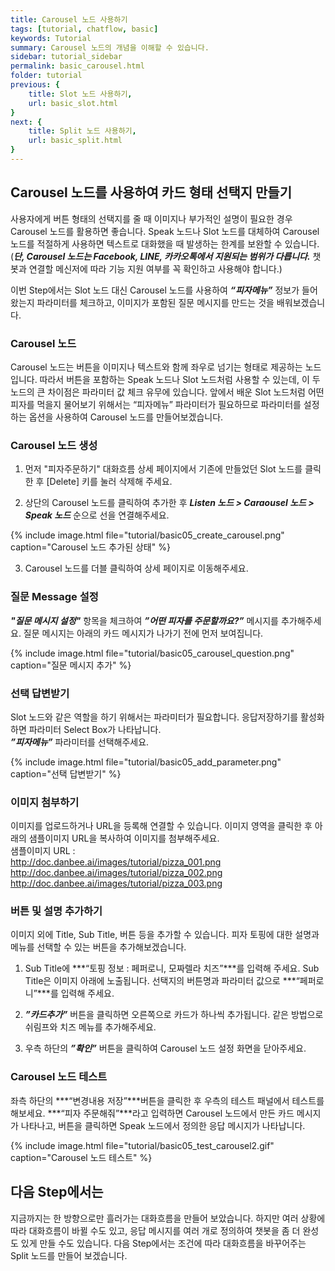 ```yaml
---
title: Carousel 노드 사용하기 
tags: [tutorial, chatflow, basic]
keywords: Tutorial
summary: Carousel 노드의 개념을 이해할 수 있습니다.
sidebar: tutorial_sidebar
permalink: basic_carousel.html
folder: tutorial
previous: {
    title: Slot 노드 사용하기, 
    url: basic_slot.html
}
next: {
    title: Split 노드 사용하기,
    url: basic_split.html
}
---
```


## Carousel 노드를 사용하여 카드 형태 선택지 만들기

사용자에게 버튼 형태의 선택지를 줄 때 이미지나 부가적인 설명이 필요한 경우 Carousel 노드를 활용하면 좋습니다. Speak 노드나 Slot 노드를 대체하여 Carousel 노드를 적절하게 사용하면 텍스트로 대화했을 때 발생하는 한계를 보완할 수 있습니다. (***단, Carousel 노드는 Facebook, LINE, 카카오톡에서 지원되는 범위가 다릅니다.*** 챗봇과 연결할 메신저에 따라 기능 지원 여부를 꼭 확인하고 사용해야 합니다.) 
  
이번 Step에서는 Slot 노드 대신 Carousel 노드를 사용하여 ***“피자메뉴”*** 정보가 들어왔는지 파라미터를 체크하고, 이미지가 포함된 질문 메시지를 만드는 것을 배워보겠습니다.

### Carousel 노드
Carousel 노드는 버튼을 이미지나 텍스트와 함께 좌우로 넘기는 형태로 제공하는 노드입니다. 따라서 버튼을 포함하는 Speak 노드나 Slot 노드처럼 사용할 수 있는데, 이 두 노드의 큰 차이점은 파라미터 값 체크 유무에 있습니다. 앞에서 배운 Slot 노드처럼 어떤 피자를 먹을지 물어보기 위해서는 “피자메뉴” 파라미터가 필요하므로 파라미터를 설정하는 옵션을 사용하여 Carousel 노드를 만들어보겠습니다.

### Carousel 노드 생성
1) 먼저 "피자주문하기" 대화흐름 상세 페이지에서 기존에 만들었던 Slot 노드를 클릭한 후 [Delete] 키를 눌러 삭제해 주세요.

2) 상단의 Carousel 노드를 클릭하여 추가한 후 ***Listen 노드 > Caraousel 노드 > Speak 노드*** 순으로 선을 연결해주세요.

{% include image.html file="tutorial/basic05_create_carousel.png"  caption="Carousel 노드 추가된 상태" %}

3) Carousel 노드를 더블 클릭하여 상세 페이지로 이동해주세요.

### 질문 Message 설정
***"질문 메시지 설정"*** 항목을 체크하여 ***”어떤 피자를 주문할까요?”*** 메시지를 추가해주세요. 질문 메시지는 아래의 카드 메시지가 나가기 전에 먼저 보여집니다.

{% include image.html file="tutorial/basic05_carousel_question.png"  caption="질문 메시지 추가" %}

### 선택 답변받기
Slot 노드와 같은 역할을 하기 위해서는 파라미터가 필요합니다. 응답저장하기를 활성화하면 파라미터 Select Box가 나타납니다.<br>
***”피자메뉴”*** 파라미터를 선택해주세요. 

{% include image.html file="tutorial/basic05_add_parameter.png"  caption="선택 답변받기" %}

### 이미지 첨부하기
이미지를 업로드하거나 URL을 등록해 연결할 수 있습니다. 이미지 영역을 클릭한 후 아래의 샘플이미지 URL을 복사하여 이미지를 첨부해주세요. <br> 
샘플이미지 URL :<br>
 http://doc.danbee.ai/images/tutorial/pizza_001.png<br>
 http://doc.danbee.ai/images/tutorial/pizza_002.png<br>
 http://doc.danbee.ai/images/tutorial/pizza_003.png<br>

### 버튼 및 설명 추가하기
이미지 외에 Title, Sub Title, 버튼 등을 추가할 수 있습니다. 피자 토핑에 대한 설명과 메뉴를 선택할 수 있는 버튼을 추가해보겠습니다.

1) Sub Title에 ***“토핑 정보 : 페퍼로니, 모짜렐라 치즈”***를 입력해 주세요. Sub Title은 이미지 아래에 노출됩니다. 선택지의 버튼명과 파라미터 값으로 ***“페퍼로니”***를 입력해 주세요.  

2) ***”카드추가”*** 버튼을 클릭하면 오른쪽으로 카드가 하나씩 추가됩니다. 같은 방법으로 쉬림프와 치즈 메뉴를 추가해주세요.

3) 우측 하단의 ***”확인”*** 버튼을 클릭하여 Carousel 노드 설정 화면을 닫아주세요.

### Carousel 노드 테스트
좌측 하단의 ***“변경내용 저장”***버튼을 클릭한 후 우측의 테스트 패널에서 테스트를 해보세요. ***“피자 주문해줘”***라고 입력하면 Carousel 노드에서 만든 카드 메시지가 나타나고, 버튼을 클릭하면 Speak 노드에서 정의한 응답 메시지가 나타납니다.

{% include image.html file="tutorial/basic05_test_carousel2.gif"  caption="Carousel 노드 테스트" %}


## 다음 Step에서는
지금까지는 한 방향으로만 흘러가는 대화흐름을 만들어 보았습니다. 하지만 여러 상황에 따라 대화흐름이 바뀔 수도 있고, 응답 메시지를 여러 개로 정의하여 챗봇을 좀 더 완성도 있게 만들 수도 있습니다. 다음 Step에서는 조건에 따라 대화흐름을 바꾸어주는 Split 노드를 만들어 보겠습니다.
